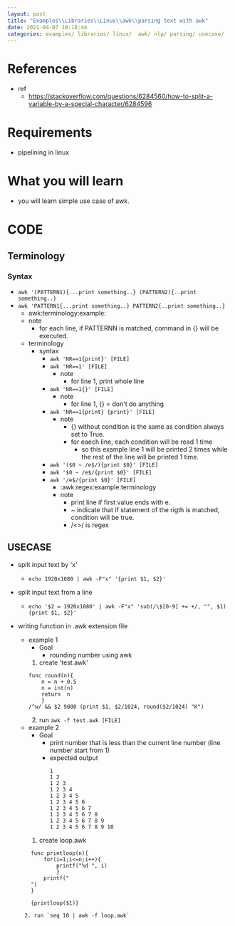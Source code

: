 ```yaml
---
layout: post
title: "Examples\\Libraries\\Linux\\awk\\parsing text with awk"
date: 2021-04-07 10:18:44
categories: examples/ libraries/ linux/  awk/ nlp/ parsing/ usecase/
---
```


# References
* ref
    * https://stackoverflow.com/questions/6284560/how-to-split-a-variable-by-a-special-character/6284596
# Requirements
* pipelining in linux 

# What you will learn
* you will learn simple use case of awk.

# CODE

## Terminology
### Syntax

* `awk '(PATTERN1){...print something..} (PATTERN2){..print something..}`
* `awk 'PATTERN1{...print something..} PATTERN2{..print something..}`
    * awk:terminology:example:
    * note
        * for each line, if PATTERNN is matched, command in {} will be executed.
    * terminology 
        * syntax 
            * `awk 'NR==1{print}' [FILE]` 
            * `awk 'NR==1' [FILE]` 
                * note
                    * for line 1, print whole line 
            * `awk 'NR==1{}' [FILE]`
                * note
                    * for line 1, {} = don't do anything 
            * `awk 'NR==1{print} {print}' [FILE]` 
                * note
                    * {} without condition is the same as condition always set to True.
                    * for eaech line, each condition will be read 1 time
                        * so this example line 1 will be printed 2 times while the rest of the line 
                            will be printed 1 time.
            * `awk '($0 ~ /e$/){print $0}' [FILE]`
            * `awk '$0 ~ /e$/{print $0}' [FILE]`
            * `awk '/e$/{print $0}' [FILE]`
                * :awk:regex:example:terminology
                * note 
                    * print line if first value ends with e.
                    * ~ indicate that if statement of the rigth is matched, condition will be true.
                    * /\<\>/ is regex

## USECASE

* split input text by 'x'
    * `echo 1920x1080 | awk -F"x" '{print $1, $2}'`
* split input text from a line 
    * `echo '$2 = 1920x1080' | awk -F"x" 'sub(/\$[0-9] += +/, "", $1){print $1, $2}'`
* writing function in .awk extension file
    * example 1 
        * Goal
            * rounding number using awk 
        1. create 'test.awk'
        ```
        func round(n){
            n = n + 0.5 
            n = int(n)
            return  n
            }
        /^w/ && $2 9000 (print $1, $2/1024, round($2/1024) "K")
        ```
        2. run `awk -f test.awk [FILE]`
    * example 2 
        * Goal
            * print number that is less than the current line number (line number start from 1)
            * expected output 
                ```
                1
                1 2
                1 2 3
                1 2 3 4
                1 2 3 4 5
                1 2 3 4 5 6
                1 2 3 4 5 6 7
                1 2 3 4 5 6 7 8
                1 2 3 4 5 6 7 8 9
                1 2 3 4 5 6 7 8 9 10
                ```
        1. create loop.awk

    ```
        func printloop(n){
            for(i=1;i<=n;i++){
                printf("%d ", i)
                }
            printf("
        ")
        }

        {printloop($1)}

    ```
        2. run `seq 10 | awk -f loop.awk`



